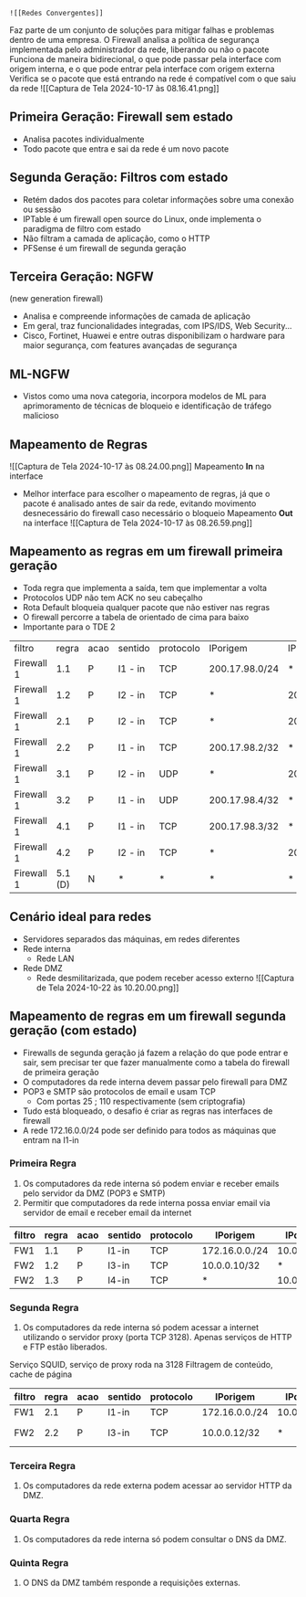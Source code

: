 	![[Redes Convergentes]]

Faz parte de um conjunto de soluções para mitigar falhas e problemas dentro de uma empresa. O Firewall analisa a política de segurança implementada pelo administrador da rede, liberando ou não o pacote
Funciona de maneira bidirecional, o que pode passar pela interface com origem interna, e o que pode entrar pela interface com origem externa 
Verifica se o pacote que está entrando na rede é compatível com o que saiu da rede
![[Captura de Tela 2024-10-17 às 08.16.41.png]]
## Primeira Geração: Firewall sem estado
- Analisa pacotes individualmente
- Todo pacote que entra e sai da rede é um novo pacote
## Segunda Geração: Filtros com estado
- Retém dados dos pacotes para coletar informações sobre uma conexão ou sessão
- IPTable é um firewall open source do Linux, onde implementa o paradigma de filtro com estado
- Não filtram a camada de aplicação, como o HTTP
- PFSense é um firewall de segunda geração
## Terceira Geração: NGFW
(new generation firewall)
- Analisa e compreende informações de camada de aplicação
- Em geral, traz funcionalidades integradas, com IPS/IDS, Web Security...
- Cisco, Fortinet, Huawei e entre outras disponibilizam o hardware para maior segurança, com features avançadas de segurança
## ML-NGFW
- Vistos como uma nova categoria, incorpora modelos de ML para aprimoramento de técnicas de bloqueio e identificação de tráfego malicioso

## Mapeamento de Regras 
![[Captura de Tela 2024-10-17 às 08.24.00.png]]
Mapeamento **In** na interface
- Melhor interface para escolher o mapeamento de regras, já que o pacote é analisado antes de sair da rede, evitando movimento desnecessário do firewall caso necessário o bloqueio
Mapeamento **Out** na interface
![[Captura de Tela 2024-10-17 às 08.26.59.png]]

## Mapeamento as regras em um firewall primeira geração
- Toda regra que implementa a saída, tem que implementar a volta
- Protocolos UDP não tem ACK no seu cabeçalho
- Rota Default bloqueia qualquer pacote que não estiver nas regras
- O firewall percorre a tabela de orientado de cima para baixo
- Importante para o TDE 2

|            |         |      |         |           |                |                |         |          |     |
| ---------- | ------- | ---- | ------- | --------- | -------------- | -------------- | ------- | -------- | --- |
| filtro     | regra   | acao | sentido | protocolo | IPorigem       | IPdestino      | Porigem | Pdestino | ACK |
| Firewall 1 | 1.1     | P    | I1 - in | TCP       | 200.17.98.0/24 | *              | >1023   | 80,443   | 0,1 |
| Firewall 1 | 1.2     | P    | I2 - in | TCP       | *              | 200.17.98.0/24 | 80,433  | >1023    | 1   |
| Firewall 1 | 2.1     | P    | I2 - in | TCP       | *              | 200.17.98.2/32 | >1023   | 80,433   | 0,1 |
| Firewall 1 | 2.2     | P    | I1 - in | TCP       | 200.17.98.2/32 | *              | 80,433  | >1023    | 1   |
| Firewall 1 | 3.1     | P    | I2 - in | UDP       | *              | 200.17.98.4/32 | >1023   | 53       | NA  |
| Firewall 1 | 3.2     | P    | I1 - in | UDP       | 200.17.98.4/32 | *              | 53      | >1023    | NA  |
| Firewall 1 | 4.1     | P    | I1 - in | TCP       | 200.17.98.3/32 | *              | >1023   | 25       | 0,1 |
| Firewall 1 | 4.2     | P    | I2 - in | TCP       | *              | 200.17.98.3/32 | 25      | >1023    | 1   |
| Firewall 1 | 5.1 (D) | N    | *       | *         | *              | *              | *       | *        | *   |
## Cenário ideal para redes
- Servidores separados das máquinas, em redes diferentes
- Rede interna
	- Rede LAN
- Rede DMZ
	- Rede desmilitarizada, que podem receber acesso externo 
![[Captura de Tela 2024-10-22 às 10.20.00.png]]

## Mapeamento de regras em um firewall segunda geração (com estado)
- Firewalls de segunda geração já fazem a relação do que pode entrar e sair, sem precisar ter que fazer manualmente como a tabela do firewall de primeira geração
- O computadores da rede interna devem passar pelo firewall para DMZ
- POP3 e SMTP são protocolos de email e usam TCP
	- Com portas 25 ; 110 respectivamente (sem criptografia)
- Tudo está bloqueado, o desafio é criar as regras nas interfaces de firewall
- A rede 172.16.0.0/24 pode ser definido para todos as máquinas que entram na I1-in
### Primeira Regra 
1. Os computadores da rede interna só podem enviar e receber emails pelo servidor da DMZ (POP3 e SMTP)
2. Permitir que computadores da rede interna possa enviar email via servidor de email e receber email da internet 

| filtro | regra | acao | sentido | protocolo | IPorigem       | IPdestino    | Porigem | Pdestino |
| ------ | ----- | ---- | ------- | --------- | -------------- | ------------ | ------- | -------- |
| FW1    | 1.1   | P    | I1-in   | TCP       | 172.16.0.0./24 | 10.0.0.10/32 | >1023   | 25 ; 110 |
| FW2    | 1.2   | P    | I3-in   | TCP       | 10.0.0.10/32   | *            | >1023   | 25       |
| FW2    | 1.3   | P    | I4-in   | TCP       | *              | 10.0.0.10/32 | >1023   | 25       |
### Segunda Regra
1. Os computadores da rede interna só podem acessar a internet utilizando o servidor proxy (porta TCP 3128). Apenas serviços de HTTP e FTP estão liberados.

Serviço SQUID, serviço de proxy roda na 3128
Filtragem de conteúdo, cache de página

| filtro | regra | acao | sentido | protocolo | IPorigem       | IPdestino    | Porigem | Pdestino           |
| ------ | ----- | ---- | ------- | --------- | -------------- | ------------ | ------- | ------------------ |
| FW1    | 2.1   | P    | I1-in   | TCP       | 172.16.0.0./24 | 10.0.0.12/32 | >1023   | 25                 |
| FW2    | 2.2   | P    | I3-in   | TCP       | 10.0.0.12/32   | *            | >1023   | 80 ; 443 ; 20 ; 21 |


### Terceira Regra
1. Os computadores da rede externa podem acessar ao servidor HTTP da DMZ.

### Quarta Regra
1. Os computadores da rede interna só podem consultar o DNS da DMZ.
### Quinta Regra
1. O DNS da DMZ também responde a requisições externas.